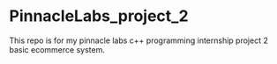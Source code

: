 # PinnacleLabs_project_2
This repo is for my pinnacle labs c++ programming internship project 2 basic ecommerce system.
